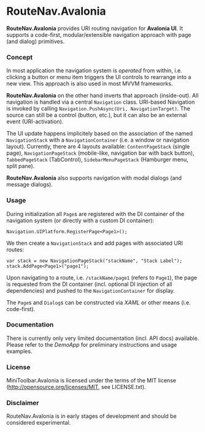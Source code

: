 # RouteNav.Avalonia

**RouteNav.Avalonia** provides URI routing navigation for **Avalonia UI**. It supports a code-first, modular/extensible navigation approach with page (and dialog) primitives.

### Concept
In most application the navigation system is *operated* from within, i.e. clicking a button or menu item triggers the UI controls to rearrange into a new view. This approach is also used in most MVVM frameworks.

**RouteNav.Avalonia** on the other hand inverts that approach (inside-out). All navigation is handled via a central `Navigation` class. URI-based Navigation is invoked by calling `Navigation.PushAsync(Uri, NavigationTarget)`. The source can still be a control (button, etc.), but it can also be an external event (URI-activation).

The UI update happens implicitely based on the association of the named `NavigationStack` with a `NavigationContainer` (i.e. a window or navigation layout). Currently, there are 4 layouts available: `ContentPageStack` (single page), `NavigationPageStack` (mobile-like, navigation bar with back button), `TabbedPageStack` (TabControl), `SidebarMenuPageStack` (Hamburger menu, split pane).

**RouteNav.Avalonia** also supports navigation with modal dialogs (and message dialogs).

### Usage
During initialization all `Page`s are registered with the DI container of the navigation system (or directly with a custom DI container):
```CSharp
Navigation.UIPlatform.RegisterPage<Page1>();
```

We then create a `NavigationStack` and add pages with associated URI routes:

```CSharp
var stack = new NavigationPageStack("stackName", "Stack Label");
stack.AddPage<Page1>("page1");
```

Upon navigating to a route, i.e. `/stackName/page1` (refers to `Page1`), the page is requested from the DI container (incl. optional DI injection of all dependencies) and pushed to the `NavigationContainer` for display.

The `Page`s and `Dialog`s can be constructed via *XAML* or other means (i.e. code-first).

### Documentation
There is currently only very limited documentation (incl. API docs) available. Please refer to the *DemoApp* for preliminary instructions and usage examples.

### License
MiniToolbar.Avalonia is licensed under the terms of the MIT license (<http://opensource.org/licenses/MIT>, see LICENSE.txt).

### Disclaimer
RouteNav.Avalonia is in early stages of development and should be considered experimental.
